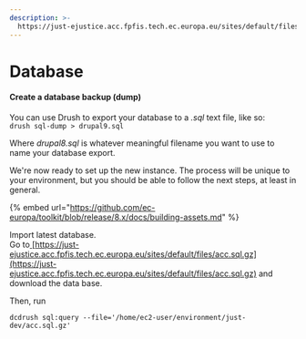 ```yaml
---
description: >-
  https://just-ejustice.acc.fpfis.tech.ec.europa.eu/sites/default/files/acc.sql.gz
---
```


# Database

#### Create a database backup (dump)

You can use Drush to export your database to a _.sql_ text file, like so:\
`drush sql-dump > drupal9.sql`

Where _drupal8.sql_ is whatever meaningful filename you want to use to name your database export.

We're now ready to set up the new instance. The process will be unique to your environment, but you should be able to follow the next steps, at least in general.

{% embed url="https://github.com/ec-europa/toolkit/blob/release/8.x/docs/building-assets.md" %}

Import latest database.\
Go to[ ](https://just-ejustice.acc.fpfis.tech.ec.europa.eu/sites/default/files/acc.sql.gz)[https://just-ejustice.acc.fpfis.tech.ec.europa.eu/sites/default/files/acc.sql.gz](https://just-ejustice.acc.fpfis.tech.ec.europa.eu/sites/default/files/acc.sql.gz) and download the data base.

Then, run&#x20;

`dcdrush sql:query --file='/home/ec2-user/environment/just-dev/acc.sql.gz'`
